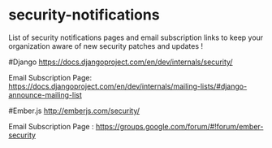 # security-notifications
List of security notifications pages and email subscription links to keep your organization aware of new security patches and updates !

#Django 
https://docs.djangoproject.com/en/dev/internals/security/

Email Subscription Page: https://docs.djangoproject.com/en/dev/internals/mailing-lists/#django-announce-mailing-list

#Ember.js
http://emberjs.com/security/

Email Subscription Page : https://groups.google.com/forum/#!forum/ember-security
